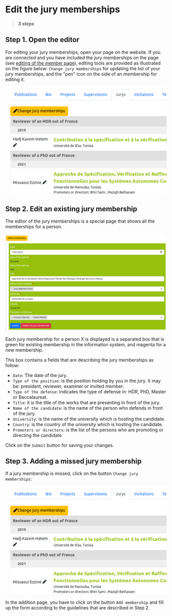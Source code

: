 # Edit the jury memberships

> **_3 steps_**

## Step 1. Open the editor

For editing your jury memberships, open your page on the website. If you are connected and you have included the jury memberships on the page (see [editing of the member page](editmemberpage.md)), editing tools are provided as illustrated on the figure below: `Change jury memberships` for updating the list of your jury memberships, and the "pen" icon on the side of an membership for editing it.

![Updating supervisions](editjurymemberships1.png)


## Step 2. Edit an existing jury membership

The editor of the jury memberships is a special page that shows all the memberships for a person.

![Supervision editor](editjurymemberships2.png)

Each jury membership for a person X is displayed is a separated box that is green for existing membership in the information system, and magenta for a new membership.

This box contains a fields that are describing the jury memberships as follow:

* `Date`: The date of the jury.
* `Type of the position`: is the position holding by you in the jury. It may be: president, reviewer, examiner or invited member.
* `Type of the defense`: indicates the type of defense in: HDR, PhD, Master or Baccalaureat.
* `Title`: it is the title of the works that are presenting in front of the jury.
* `Name of the candidate`: is the name of the person who defends in front of the jury.
* `University`: is the name of the university which is hosting the candidate.
* `Country`: is the country of the university which is hosting the candidate.
* `Promoters or directors`: is the list of the persons who are promoting or directing the candidate.

Click on the `Submit` button for saving your changes.


## Step 3. Adding a missed jury membership

If a jury membership is missed, click on the button `Change jury memberships`:

![Adding jury membership](editjurymemberships1.png)

In the addition page, you have to click on the button `Add membership` and fill up the form according to the guidelines that are described in Step 2. 

